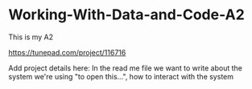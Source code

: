 # Working-With-Data-and-Code-A2

This is my A2

https://tunepad.com/project/116716 

Add project details here:
In the read me file we want to write about the system we're using "to open this...", how to interact with the system

